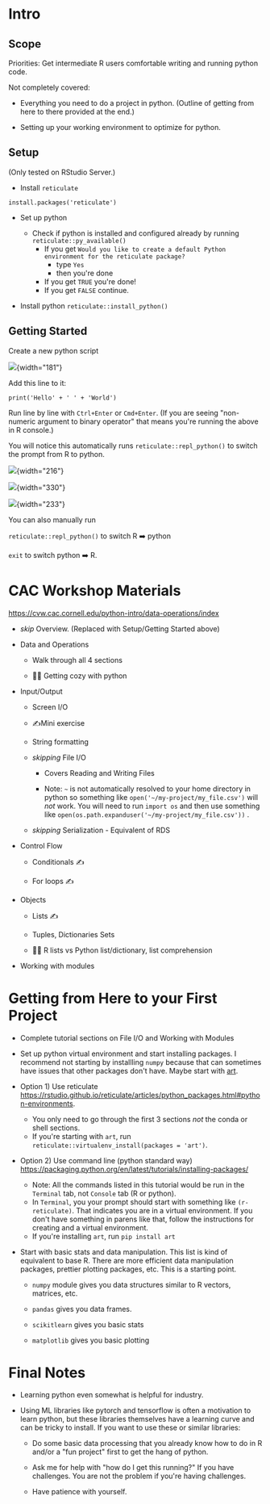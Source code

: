 # Intro

## Scope

Priorities: Get intermediate R users comfortable writing and running python code.

Not completely covered:

-   Everything you need to do a project in python. (Outline of getting from here to there provided at the end.)

-   Setting up your working environment to optimize for python.

## Setup

(Only tested on RStudio Server.)

-   Install `reticulate`

```{r}
install.packages('reticulate')
```

-   Set up python

    -   Check if python is installed and configured already by running `reticulate::py_available()`
        -   If you get `Would you like to create a default Python environment for the reticulate package?`
            -   type `Yes`
            -   then you're done
        -   If you get `TRUE` you're done!
        -   If you get `FALSE` continue.

-   Install python `reticulate::install_python()`

## Getting Started

Create a new python script

![](images/clipboard-3711506991.png){width="181"}

Add this line to it:

```         
print('Hello' + ' ' + 'World')
```

Run line by line with `Ctrl+Enter` or `Cmd+Enter`. (If you are seeing "non-numeric argument to binary operator" that means you're running the above in R console.)

You will notice this automatically runs `reticulate::repl_python()` to switch the prompt from R to python.

![](images/clipboard-3550167052.png){width="216"}

![](images/clipboard-3137858805.png){width="330"}

![](images/clipboard-139082399.png){width="233"}

You can also manually run

`reticulate::repl_python()` to switch R ➡️ python

`exit` to switch python ➡️ R.

# CAC Workshop Materials

<https://cvw.cac.cornell.edu/python-intro/data-operations/index>

-   *skip* Overview. (Replaced with Setup/Getting Started above)

-   Data and Operations

    -   Walk through all 4 sections

    -   🧑‍🏫 Getting cozy with python

-   Input/Output

    -   Screen I/O

    -   ✍️Mini exercise

    -   String formatting

    -   *skipping* File I/O

        -   Covers Reading and Writing Files

        -   Note: `~` is not automatically resolved to your home directory in python so something like `open('~/my-project/my_file.csv')` will *not* work. You will need to run `import os` and then use something like `open(os.path.expanduser('~/my-project/my_file.csv'))` .

    -   *skipping* Serialization - Equivalent of RDS

-   Control Flow

    -   Conditionals ✍️

    -   For loops ✍️

-   Objects

    -   Lists ✍️

    -   Tuples, Dictionaries Sets

    -   🧑‍🏫 R lists vs Python list/dictionary, list comprehension

-   Working with modules

# Getting from Here to your First Project

-   Complete tutorial sections on File I/O and Working with Modules

-   Set up python virtual environment and start installing packages. I recommend not starting by installling `numpy` because that can sometimes have issues that other packages don't have. Maybe start with [art](https://github.com/sepandhaghighi/art).

-   Option 1) Use reticulate <https://rstudio.github.io/reticulate/articles/python_packages.html#python-environments>.

    -   You only need to go through the first 3 sections *not* the conda or shell sections.
    -   If you're starting with `art`, run `reticulate::virtualenv_install(packages = 'art')`.

-   Option 2) Use command line (python standard way) <https://packaging.python.org/en/latest/tutorials/installing-packages/>

    -   Note: All the commands listed in this tutorial would be run in the `Terminal` tab, not `Console` tab (R or python).
    -   In `Terminal`, you your prompt should start with something like `(r-reticulate)`. That indicates you are in a virtual environment. If you don't have something in parens like that, follow the instructions for creating and a virtual environment.
    -   If you're installing `art`, run `pip install art`

-   Start with basic stats and data manipulation. This list is kind of equivalent to base R. There are more efficient data manipulation packages, prettier plotting packages, etc. This is a starting point.

    -   `numpy` module gives you data structures similar to R vectors, matrices, etc.

    -   `pandas` gives you data frames.

    -   `scikitlearn` gives you basic stats

    -   `matplotlib` gives you basic plotting

# Final Notes

-   Learning python even somewhat is helpful for industry.

-   Using ML libraries like pytorch and tensorflow is often a motivation to learn python, but these libraries themselves have a learning curve and can be tricky to install. If you want to use these or similar libraries:

    -   Do some basic data processing that you already know how to do in R and/or a "fun project" first to get the hang of python.

    -   Ask me for help with "how do I get this running?" If you have challenges. You are not the problem if you're having challenges.

    -   Have patience with yourself.

